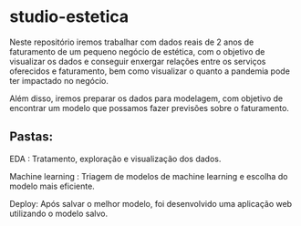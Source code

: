 # studio-estetica

Neste repositório iremos trabalhar com dados reais de 2 anos de faturamento de um pequeno negócio de estética, com o objetivo de visualizar os dados e conseguir enxergar relações entre os serviços oferecidos e faturamento, bem como visualizar o quanto a pandemia pode ter impactado no negócio.

Além disso, iremos preparar os dados para modelagem, com objetivo de encontrar um modelo que possamos fazer previsões sobre o faturamento.

## Pastas:
EDA : Tratamento, exploração e  visualização dos dados.

Machine learning : Triagem de modelos de machine learning e escolha do modelo mais eficiente.

Deploy: Após salvar o melhor modelo, foi desenvolvido uma aplicação web utilizando o modelo salvo.
